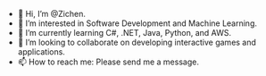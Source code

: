 - 👋 Hi, I’m @Zichen.
- 👀 I’m interested in Software Development and Machine Learning.
- 🌱 I’m currently learning C#, .NET, Java, Python, and AWS.
- 💞️ I’m looking to collaborate on developing interactive games and applications.
- 📫 How to reach me: Please send me a message.

<!---
Zichen1028/Zichen1028 is a ✨ special ✨ repository because its `README.md` (this file) appears on your GitHub profile.
You can click the Preview link to take a look at your changes.
--->
